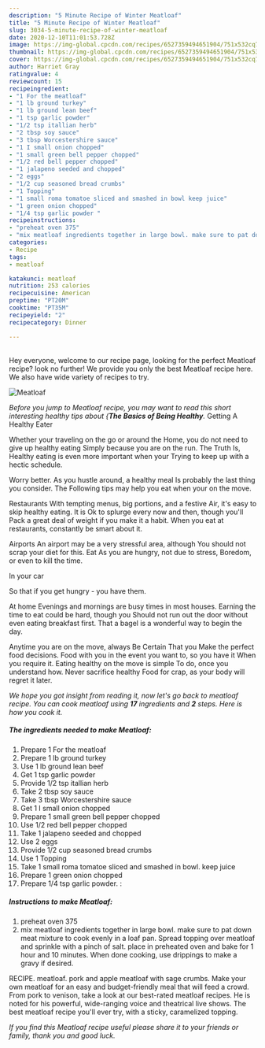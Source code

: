 ```yaml
---
description: "5 Minute Recipe of Winter Meatloaf"
title: "5 Minute Recipe of Winter Meatloaf"
slug: 3034-5-minute-recipe-of-winter-meatloaf
date: 2020-12-10T11:01:53.728Z
image: https://img-global.cpcdn.com/recipes/6527359494651904/751x532cq70/meatloaf-recipe-main-photo.jpg
thumbnail: https://img-global.cpcdn.com/recipes/6527359494651904/751x532cq70/meatloaf-recipe-main-photo.jpg
cover: https://img-global.cpcdn.com/recipes/6527359494651904/751x532cq70/meatloaf-recipe-main-photo.jpg
author: Harriet Gray
ratingvalue: 4
reviewcount: 15
recipeingredient:
- "1 For the meatloaf"
- "1 lb ground turkey"
- "1 lb ground lean beef"
- "1 tsp garlic powder"
- "1/2 tsp itallian herb"
- "2 tbsp soy sauce"
- "3 tbsp Worcestershire sauce"
- "1 I small onion chopped"
- "1 small green bell pepper chopped"
- "1/2 red bell pepper chopped"
- "1 jalapeno seeded and chopped"
- "2 eggs"
- "1/2 cup seasoned bread crumbs"
- "1 Topping"
- "1 small roma tomatoe sliced and smashed in bowl keep juice"
- "1 green onion chopped"
- "1/4 tsp garlic powder "
recipeinstructions:
- "preheat oven 375"
- "mix meatloaf ingredients together in large bowl. make sure to pat down meat mixture to cook evenly in a loaf pan. Spread topping over meatloaf and sprinkle with a pinch of salt. place in preheated oven and bake for 1 hour and 10 minutes. When done cooking, use drippings to make a gravy if desired."
categories:
- Recipe
tags:
- meatloaf

katakunci: meatloaf 
nutrition: 253 calories
recipecuisine: American
preptime: "PT20M"
cooktime: "PT35M"
recipeyield: "2"
recipecategory: Dinner

---
```

<br>
Hey everyone, welcome to our recipe page, looking for the perfect Meatloaf recipe? look no further! We provide you only the best Meatloaf recipe here. We also have wide variety of recipes to try.
<br>


![Meatloaf](https://img-global.cpcdn.com/recipes/6527359494651904/751x532cq70/meatloaf-recipe-main-photo.jpg)

<i>Before you jump to Meatloaf recipe, you may want to read this short interesting healthy tips about {<strong>The Basics of Being Healthy</strong>.</i>
Getting A Healthy Eater

Whether your traveling on the go or around the
Home, you do not need to give up healthy eating
Simply because you are on the run. The Truth Is,
Healthy eating is even more important when your
Trying to keep up with a hectic schedule.


Worry better. As you hustle around, a healthy meal
Is probably the last thing you consider. The
Following tips may help you eat when your on the move.

Restaurants
With tempting menus, big portions, and a festive
Air, it's easy to skip healthy eating. It is 
Ok to splurge every now and then, though you'll
Pack a great deal of weight if you make it a habit.
When you eat at restaurants, constantly be smart
about it.

Airports
An airport may be a very stressful area, although
You should not scrap your diet for this. Eat
As you are hungry, not due to stress,
Boredom, or even to kill the time.

In your car

So that if you get hungry - you have them.

At home
Evenings and mornings are busy times in most houses.
Earning the time to eat could be hard, though you
Should not run out the door without even eating breakfast
first. 
That a bagel is a wonderful way to begin the day.

Anytime you are on the move, always Be Certain That you
Make the perfect food decisions. 
Food with you in the event you want to, so you have it
When you require it. Eating healthy on the move is simple 
To do, once you understand how. Never sacrifice healthy
Food for crap, as your body will regret it later.


<i>We hope you got insight from reading it, now let's go back to meatloaf recipe. You can cook meatloaf using <strong>17</strong> ingredients and <strong>2</strong> steps. Here is how you cook it.
</i>

##### The ingredients needed to make Meatloaf:

1. Prepare 1 For the meatloaf
1. Prepare 1 lb ground turkey
1. Use 1 lb ground lean beef
1. Get 1 tsp garlic powder
1. Provide 1/2 tsp itallian herb
1. Take 2 tbsp soy sauce
1. Take 3 tbsp Worcestershire sauce
1. Get 1 I small onion chopped
1. Prepare 1 small green bell pepper chopped
1. Use 1/2 red bell pepper chopped
1. Take 1 jalapeno seeded and chopped
1. Use 2 eggs
1. Provide 1/2 cup seasoned bread crumbs
1. Use 1 Topping
1. Take 1 small roma tomatoe sliced and smashed in bowl. keep juice
1. Prepare 1 green onion chopped
1. Prepare 1/4 tsp garlic powder. :


##### Instructions to make Meatloaf:

1. preheat oven 375
1. mix meatloaf ingredients together in large bowl. make sure to pat down meat mixture to cook evenly in a loaf pan. Spread topping over meatloaf and sprinkle with a pinch of salt. place in preheated oven and bake for 1 hour and 10 minutes. When done cooking, use drippings to make a gravy if desired.


RECIPE. meatloaf. pork and apple meatloaf with sage crumbs. Make your own meatloaf for an easy and budget-friendly meal that will feed a crowd. From pork to venison, take a look at our best-rated meatloaf recipes. He is noted for his powerful, wide-ranging voice and theatrical live shows. The best meatloaf recipe you&#39;ll ever try, with a sticky, caramelized topping. 

<i>If you find this Meatloaf recipe useful please share it to your friends or family, thank you and good luck.</i>

